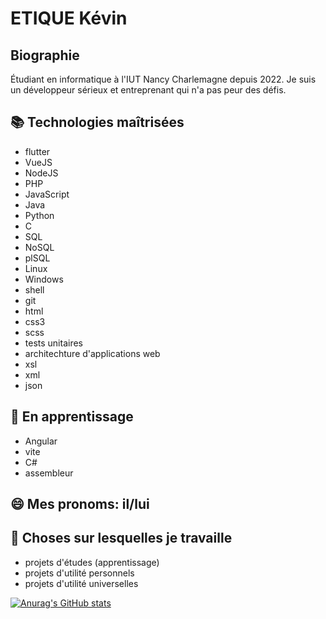 # ETIQUE Kévin 

## Biographie
Étudiant en informatique à l'IUT Nancy Charlemagne depuis 2022. Je suis un développeur sérieux et entreprenant qui n'a pas peur des défis.

## 📚 Technologies maîtrisées 
- flutter
- VueJS
- NodeJS
- PHP
- JavaScript
- Java
- Python
- C
- SQL
- NoSQL
- plSQL
- Linux
- Windows
- shell
- git
- html
- css3
- scss
- tests unitaires
- architechture d'applications web
- xsl
- xml
- json

## 🌱 En apprentissage
- Angular
- vite
- C#
- assembleur

## 😄 Mes pronoms: il/lui


## 🔭 Choses sur lesquelles je travaille
- projets d'études (apprentissage)
- projets d'utilité personnels
- projets d'utilité universelles

[![Anurag's GitHub stats](https://github-readme-stats.vercel.app/api?username=EtiqueKevin)](https://github.com/anuraghazra/github-readme-stats)
